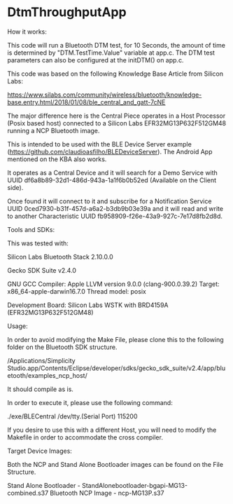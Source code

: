 # DtmThroughputApp

How it works:

This code will run a Bluetooth DTM test, for 10 Seconds, the amount of time is determined by "DTM.TestTime.Value" variable at app.c. The DTM test parameters can also be configured at the initDTM() on app.c.



This code was based on the following Knowledge Base Article from Silicon Labs:

https://www.silabs.com/community/wireless/bluetooth/knowledge-base.entry.html/2018/01/08/ble_central_and_gatt-7cNE

The major difference here is the Central Piece operates in a Host Processor (Posix based host) connected to a Silicon Labs EFR32MG13P632F512GM48 running a NCP Bluetooth image.

This is intended to be used with the BLE Device Server example (https://github.com/claudioasfilho/BLEDeviceServer). The Android App mentioned on the KBA also works.


 It operates as a Central Device and it will search for a Demo Service  with UUID df6a8b89-32d1-486d-943a-1a1f6b0b52ed (Available on the Client side).

Once found it will connect to it and subscribe for a Notification Service UUID      0ced7930-b31f-457d-a6a2-b3db9b03e39a and it will read and write to another Characteristic UUID fb958909-f26e-43a9-927c-7e17d8fb2d8d.

Tools and SDKs:

This was tested with:

Silicon Labs Bluetooth Stack 2.10.0.0

Gecko SDK Suite v2.4.0

GNU GCC Compiler: Apple LLVM version 9.0.0 (clang-900.0.39.2)
Target: x86_64-apple-darwin16.7.0
Thread model: posix


Development Board: Silicon Labs WSTK with BRD4159A (EFR32MG13P632F512GM48)

Usage:

In order to avoid modifying the Make File, please clone this to the following folder on the Bluetooth SDK structure.

/Applications/Simplicity Studio.app/Contents/Eclipse/developer/sdks/gecko_sdk_suite/v2.4/app/bluetooth/examples_ncp_host/

It should compile as is.

In order to execute it, please use the following command:

./exe/BLECentral /dev/tty.(Serial Port) 115200

If you desire to use this with a different Host, you will need to modify the Makefile in order to accommodate the cross compiler.

Target Device Images:

Both the NCP and Stand Alone Bootloader images can be found on the File Structure.

Stand Alone Bootloader - StandAlonebootloader-bgapi-MG13-combined.s37
Bluetooth NCP Image - ncp-MG13P.s37
